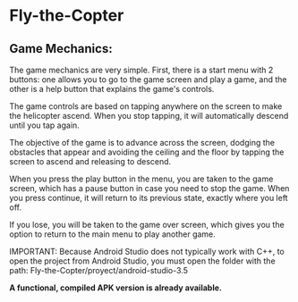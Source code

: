 # Fly-the-Copter

## Game Mechanics:
The game mechanics are very simple. First, there is a start menu with 2 buttons: one allows you to go to the game screen and play a game, and the other is a help button that explains the game's controls.

The game controls are based on tapping anywhere on the screen to make the helicopter ascend. When you stop tapping, it will automatically descend until you tap again.

The objective of the game is to advance across the screen, dodging the obstacles that appear and avoiding the ceiling and the floor by tapping the screen to ascend and releasing to descend.

When you press the play button in the menu, you are taken to the game screen, which has a pause button in case you need to stop the game. When you press continue, it will return to its previous state, exactly where you left off.

If you lose, you will be taken to the game over screen, which gives you the option to return to the main menu to play another game.


IMPORTANT: Because Android Studio does not typically work with C++, to open the project from Android Studio, you must open the folder with the path:
Fly-the-Copter/proyect/android-studio-3.5

**A functional, compiled APK version is already available.**
